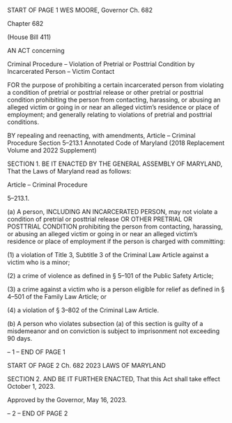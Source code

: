 START OF PAGE 1
WES MOORE, Governor Ch. 682

Chapter 682

(House Bill 411)

AN ACT concerning

Criminal Procedure – Violation of Pretrial or Posttrial Condition by
Incarcerated Person – Victim Contact

FOR the purpose of prohibiting a certain incarcerated person from violating a condition of
pretrial or posttrial release or other pretrial or posttrial condition prohibiting the
person from contacting, harassing, or abusing an alleged victim or going in or near
an alleged victim’s residence or place of employment; and generally relating to
violations of pretrial and posttrial conditions.

BY repealing and reenacting, with amendments,
Article – Criminal Procedure
Section 5–213.1
Annotated Code of Maryland
(2018 Replacement Volume and 2022 Supplement)

SECTION 1. BE IT ENACTED BY THE GENERAL ASSEMBLY OF MARYLAND,
That the Laws of Maryland read as follows:

Article – Criminal Procedure

5–213.1.

(a) A person, INCLUDING AN INCARCERATED PERSON, may not violate a
condition of pretrial or posttrial release OR OTHER PRETRIAL OR POSTTRIAL
CONDITION prohibiting the person from contacting, harassing, or abusing an alleged
victim or going in or near an alleged victim’s residence or place of employment if the person
is charged with committing:

(1) a violation of Title 3, Subtitle 3 of the Criminal Law Article against a
victim who is a minor;

(2) a crime of violence as defined in § 5–101 of the Public Safety Article;

(3) a crime against a victim who is a person eligible for relief as defined in
§ 4–501 of the Family Law Article; or

(4) a violation of § 3–802 of the Criminal Law Article.

(b) A person who violates subsection (a) of this section is guilty of a misdemeanor
and on conviction is subject to imprisonment not exceeding 90 days.

– 1 –
END OF PAGE 1

START OF PAGE 2
Ch. 682 2023 LAWS OF MARYLAND

SECTION 2. AND BE IT FURTHER ENACTED, That this Act shall take effect
October 1, 2023.

Approved by the Governor, May 16, 2023.

– 2 –
END OF PAGE 2